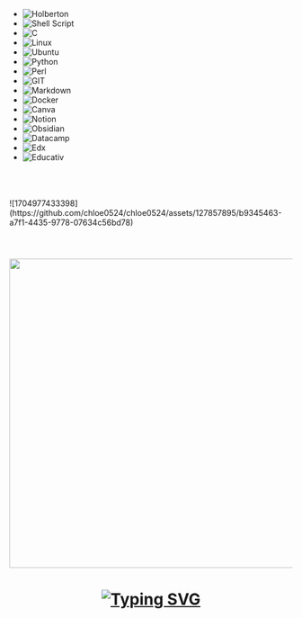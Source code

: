 - ![Holberton](https://img.shields.io/badge/Holberton-005DFF?style=for-the-badge&logo=hippocamp&logoColor=white)
- ![Shell Script](https://img.shields.io/badge/shell_script-%23004D99.svg?style=for-the-badge&logo=gnu-bash&logoColor=white)
- ![C](https://img.shields.io/badge/c-%23002E66.svg?style=for-the-badge&logo=c&logoColor=white)
- ![Linux](https://img.shields.io/badge/Linux-0089FF?style=for-the-badge&logo=linux&logoColor=white)
- ![Ubuntu](https://img.shields.io/badge/Ubuntu-00487C?style=for-the-badge&logo=ubuntu&logoColor=white)
- ![Python](https://img.shields.io/badge/Python-00599C?style=for-the-badge&logo=python&logoColor=white)
- ![Perl](https://img.shields.io/badge/Perl-006DAA?style=for-the-badge&logo=perl&logoColor=white)
- ![GIT](https://img.shields.io/badge/GIT-0078D4?style=for-the-badge&logo=git&logoColor=white)
- ![Markdown](https://img.shields.io/badge/markdown-0066CC?style=for-the-badge&logo=markdown&logoColor=white)
- ![Docker](https://img.shields.io/badge/docker-0091EA?style=for-the-badge&logo=docker&logoColor=white)
- ![Canva](https://img.shields.io/badge/Canva-00C4CC?style=for-the-badge&logo=Canva&logoColor=white)
- ![Notion](https://img.shields.io/badge/Notion-0095D5?style=for-the-badge&logo=notion&logoColor=white)
- ![Obsidian](https://img.shields.io/badge/Obsidian-5865F2?style=for-the-badge&logo=obsidian&logoColor=white)
- ![Datacamp](https://img.shields.io/badge/Datacamp-0A6EAA?style=for-the-badge&logo=datacamp&logoColor=65FF8F)
- ![Edx](https://img.shields.io/badge/Edx-005A72?style=for-the-badge&logo=edx&logoColor=white)
- ![Educativ](https://img.shields.io/badge/Educativ-0E3E5B?style=for-the-badge&logo=educative&logoColor=white)
<br>
<br>
<br>
![1704977433398](https://github.com/chloe0524/chloe0524/assets/127857895/b9345463-a7f1-4435-9778-07634c56bd78)
<br>
<br>
<h1 align="center">
  <tr>
    <td>
      <img src="https://github-readme-stats.vercel.app/api?username=chloe0524&show_icons=true&theme=blue-green&title_color=0099ff&text_color=33ccff&icon_color=0066cc&bg_color=ffffff" width="550">
    </td>
  </tr>
</h1>

<h1 align="center">
  
  [![Typing SVG](https://readme-typing-svg.herokuapp.com?font=Prompt&size=24&pause=1000&color=055AAB&random=false&width=440&lines=C%2322+TLS+forever+in+my+heart+%3C3)](https://git.io/typing-svg)
  
  </h1>
